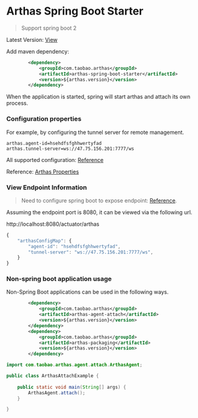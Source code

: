 Arthas Spring Boot Starter
=====

> Support spring boot 2

Latest Version: [View](https://search.maven.org/search?q=arthas-spring-boot-starter)

Add maven dependency:

```xml
        <dependency>
            <groupId>com.taobao.arthas</groupId>
            <artifactId>arthas-spring-boot-starter</artifactId>
            <version>${arthas.version}</version>
        </dependency>
```

When the application is started, spring will start arthas and attach its own process.


### Configuration properties

For example, by configuring the tunnel server for remote management.

```
arthas.agent-id=hsehdfsfghhwertyfad
arthas.tunnel-server=ws://47.75.156.201:7777/ws
```

All supported configuration: [Reference](https://github.com/alibaba/arthas/blob/master/arthas-spring-boot-starter/src/main/java/com/alibaba/arthas/spring/ArthasProperties.java)

Reference: [Arthas Properties](arthas-properties.md)

### View Endpoint Information

> Need to configure spring boot to expose endpoint: [Reference](https://docs.spring.io/spring-boot/docs/current/reference/html/production-ready-features.html#production-ready-endpoints).

Assuming the endpoint port is 8080, it can be viewed via the following url.

http://localhost:8080/actuator/arthas

```js
{
    "arthasConfigMap": {
        "agent-id": "hsehdfsfghhwertyfad",
        "tunnel-server": "ws://47.75.156.201:7777/ws",
    }
}
```

### Non-spring boot application usage

Non-Spring Boot applications can be used in the following ways.

```xml
        <dependency>
            <groupId>com.taobao.arthas</groupId>
            <artifactId>arthas-agent-attach</artifactId>
            <version>${arthas.version}</version>
        </dependency>
        <dependency>
            <groupId>com.taobao.arthas</groupId>
            <artifactId>arthas-packaging</artifactId>
            <version>${arthas.version}</version>
        </dependency>
```

```java
import com.taobao.arthas.agent.attach.ArthasAgent;

public class ArthasAttachExample {
	
	public static void main(String[] args) {
		ArthasAgent.attach();
	}

}
```